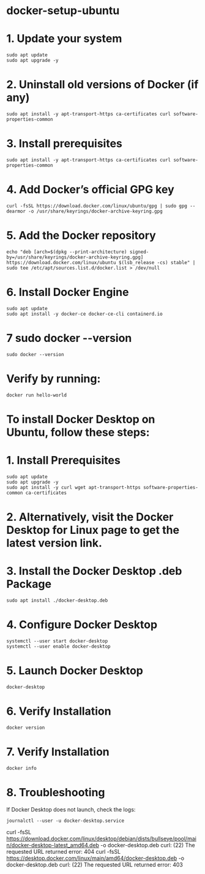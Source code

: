 # docker-setup-ubuntu

# 1. Update your system

    sudo apt update
    sudo apt upgrade -y
    
# 2. Uninstall old versions of Docker (if any)

    sudo apt install -y apt-transport-https ca-certificates curl software-properties-common


# 3. Install prerequisites

    sudo apt install -y apt-transport-https ca-certificates curl software-properties-common

# 4. Add Docker’s official GPG key
    curl -fsSL https://download.docker.com/linux/ubuntu/gpg | sudo gpg --dearmor -o /usr/share/keyrings/docker-archive-keyring.gpg

# 5. Add the Docker repository
    echo "deb [arch=$(dpkg --print-architecture) signed-by=/usr/share/keyrings/docker-archive-keyring.gpg] https://download.docker.com/linux/ubuntu $(lsb_release -cs) stable" | sudo tee /etc/apt/sources.list.d/docker.list > /dev/null
    

# 6. Install Docker Engine
    sudo apt update
    sudo apt install -y docker-ce docker-ce-cli containerd.io

# 7 sudo docker --version
    sudo docker --version

# Verify by running:
    docker run hello-world

<h1 class="text-center">To install Docker Desktop on Ubuntu, follow these steps:</h1>

# 1. Install Prerequisites
    sudo apt update
    sudo apt upgrade -y
    sudo apt install -y curl wget apt-transport-https software-properties-common ca-certificates

# 2. Alternatively, visit the Docker Desktop for Linux page to get the latest version link.


# 3. Install the Docker Desktop .deb Package

    sudo apt install ./docker-desktop.deb

# 4. Configure Docker Desktop
    systemctl --user start docker-desktop
    systemctl --user enable docker-desktop
    

# 5. Launch Docker Desktop
    docker-desktop

# 6. Verify Installation
    docker version
# 7. Verify Installation
    docker info
# 8. Troubleshooting
If Docker Desktop does not launch, check the logs:

    journalctl --user -u docker-desktop.service

curl -fsSL https://download.docker.com/linux/desktop/debian/dists/bullseye/pool/main/docker-desktop-latest_amd64.deb -o docker-desktop.deb 
curl: (22) The requested URL returned error: 404
curl -fsSL https://desktop.docker.com/linux/main/amd64/docker-desktop.deb -o docker-desktop.deb
curl: (22) The requested URL returned error: 403




